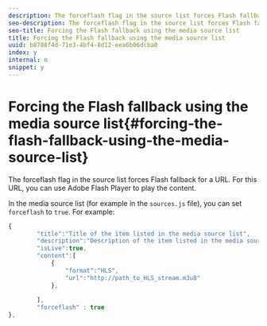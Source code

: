 ```yaml
---
description: The forceflash flag in the source list forces Flash fallback for a URL. For this URL, you can use Adobe Flash Player to play the content.
seo-description: The forceflash flag in the source list forces Flash fallback for a URL. For this URL, you can use Adobe Flash Player to play the content.
seo-title: Forcing the Flash fallback using the media source list
title: Forcing the Flash fallback using the media source list
uuid: b8788f4d-71e3-4bf4-8d12-eea6b06dcba0
index: y
internal: n
snippet: y
---
```


# Forcing the Flash fallback using the media source list{#forcing-the-flash-fallback-using-the-media-source-list}

The forceflash flag in the source list forces Flash fallback for a URL. For this URL, you can use Adobe Flash Player to play the content.

In the media source list (for example in the `sources.js` file), you can set `forceflash` to `true`. For example: 

```js
{ 
        "title":"Title of the item listed in the media source list",
        "description":"Description of the item listed in the media source list",
        "isLive":true,
        "content":[ 
            { 
                "format":"HLS",
                "url":"http://path_to_HLS_stream.m3u8"
            },
 
        ],
        "forceflash" : true
},
```


